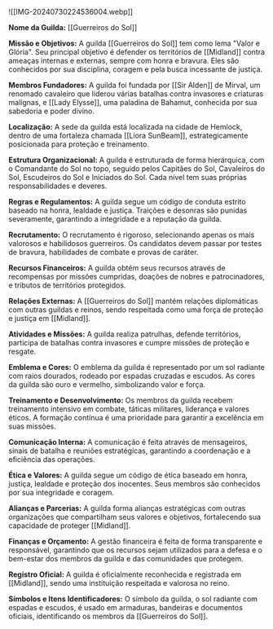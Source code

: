 ![[IMG-20240730224536004.webp]]

**Nome da Guilda:** [[Guerreiros do Sol]]

**Missão e Objetivos:** A guilda [[Guerreiros do Sol]] tem como lema "Valor e Glória". Seu principal objetivo é defender os territórios de [[Midland]] contra ameaças internas e externas, sempre com honra e bravura. Eles são conhecidos por sua disciplina, coragem e pela busca incessante de justiça.

**Membros Fundadores:** A guilda foi fundada por [[Sir Alden]] de Mirval, um renomado cavaleiro que liderou várias batalhas contra invasores e criaturas malignas, e [[Lady Elysse]], uma paladina de Bahamut, conhecida por sua sabedoria e poder divino.

**Localização:** A sede da guilda está localizada na cidade de Hemlock, dentro de uma fortaleza chamada [[Liora SunBeam]], estrategicamente posicionada para proteção e treinamento.

**Estrutura Organizacional:** A guilda é estruturada de forma hierárquica, com o Comandante do Sol no topo, seguido pelos Capitães do Sol, Cavaleiros do Sol, Escudeiros do Sol e Iniciados do Sol. Cada nível tem suas próprias responsabilidades e deveres.

**Regras e Regulamentos:** A guilda segue um código de conduta estrito baseado na honra, lealdade e justiça. Traições e desonras são punidas severamente, garantindo a integridade e a reputação da guilda.

**Recrutamento:** O recrutamento é rigoroso, selecionando apenas os mais valorosos e habilidosos guerreiros. Os candidatos devem passar por testes de bravura, habilidades de combate e provas de caráter.

**Recursos Financeiros:** A guilda obtém seus recursos através de recompensas por missões cumpridas, doações de nobres e patrocinadores, e tributos de territórios protegidos.

**Relações Externas:** A [[Guerreiros do Sol]] mantém relações diplomáticas com outras guildas e reinos, sendo respeitada como uma força de proteção e justiça em [[Midland]].

**Atividades e Missões:** A guilda realiza patrulhas, defende territórios, participa de batalhas contra invasores e cumpre missões de proteção e resgate.

**Emblema e Cores:** O emblema da guilda é representado por um sol radiante com raios dourados, rodeado por espadas cruzadas e escudos. As cores da guilda são ouro e vermelho, simbolizando valor e força.

**Treinamento e Desenvolvimento:** Os membros da guilda recebem treinamento intensivo em combate, táticas militares, liderança e valores éticos. A formação contínua é uma prioridade para garantir a excelência em suas missões.

**Comunicação Interna:** A comunicação é feita através de mensageiros, sinais de batalha e reuniões estratégicas, garantindo a coordenação e a eficiência das operações.

**Ética e Valores:** A guilda segue um código de ética baseado em honra, justiça, lealdade e proteção dos inocentes. Seus membros são conhecidos por sua integridade e coragem.

**Alianças e Parcerias:** A guilda forma alianças estratégicas com outras organizações que compartilham seus valores e objetivos, fortalecendo sua capacidade de proteger [[Midland]].

**Finanças e Orçamento:** A gestão financeira é feita de forma transparente e responsável, garantindo que os recursos sejam utilizados para a defesa e o bem-estar dos membros da guilda e das comunidades que protegem.

**Registro Oficial:** A guilda é oficialmente reconhecida e registrada em [[Midland]], sendo uma instituição respeitada e valorosa no reino.

**Símbolos e Itens Identificadores:** O símbolo da guilda, o sol radiante com espadas e escudos, é usado em armaduras, bandeiras e documentos oficiais, identificando os membros da [[Guerreiros do Sol]].